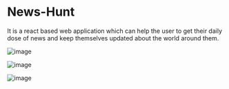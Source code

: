 # News-Hunt
It is a react based web application which can help the user to get their daily dose of news and keep themselves updated about the world around them.

![image](https://user-images.githubusercontent.com/47470062/216829830-1fae94b7-e326-41ac-a15f-19a0967df00b.png)

![image](https://user-images.githubusercontent.com/47470062/216829901-0cfd2a5b-5a3c-4ff8-9783-97bf3c8d90af.png)

![image](https://user-images.githubusercontent.com/47470062/216829851-fc8fb940-9412-4372-bee7-67df4049e7aa.png)
